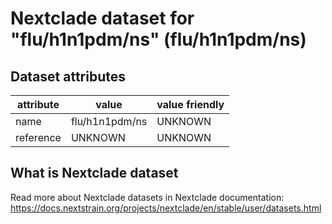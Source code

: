 # Nextclade dataset for "flu/h1n1pdm/ns" (flu/h1n1pdm/ns)


## Dataset attributes

| attribute            | value                | value friendly                           |
| -------------------- | -------------------- | ---------------------------------------- |
| name                 | flu/h1n1pdm/ns       | UNKNOWN                                  |
| reference            | UNKNOWN              | UNKNOWN                                  |


## What is Nextclade dataset

Read more about Nextclade datasets in Nextclade documentation: https://docs.nextstrain.org/projects/nextclade/en/stable/user/datasets.html
